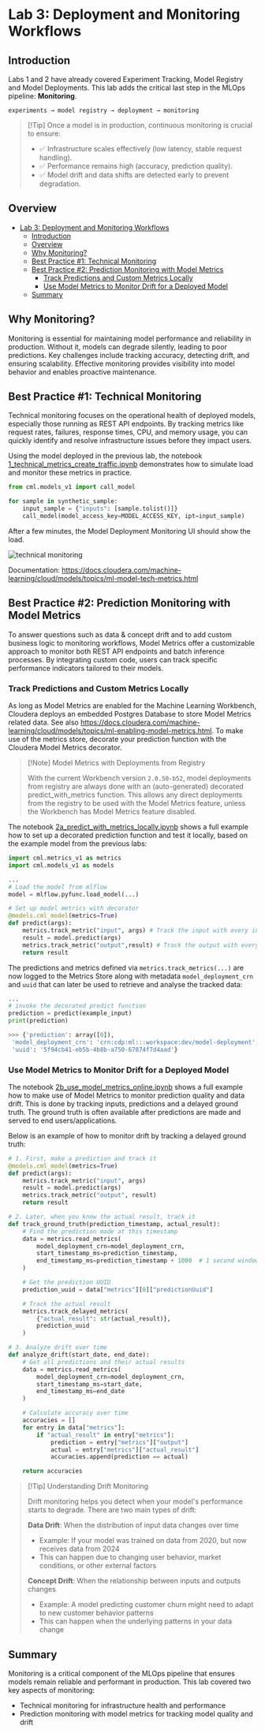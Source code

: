 # Lab 3: Deployment and Monitoring Workflows

## Introduction

Labs 1 and 2 have already covered Experiment Tracking, Model Registry and Model Deployments. This lab adds the critical last step in the MLOps pipeline: **Monitoring**.

    experiments → model registry → deployment → monitoring

> [!Tip] Once a model is in production, continuous monitoring is crucial to ensure:
>
> - ✅ Infrastructure scales effectively (low latency, stable request handling).
> - ✅ Performance remains high (accuracy, prediction quality).
> - ✅ Model drift and data shifts are detected early to prevent degradation.

## Overview

- [Lab 3: Deployment and Monitoring Workflows](#lab-3-deployment-and-monitoring-workflows)
  - [Introduction](#introduction)
  - [Overview](#overview)
  - [Why Monitoring?](#why-monitoring)
  - [Best Practice #1: Technical Monitoring](#best-practice-1-technical-monitoring)
  - [Best Practice #2: Prediction Monitoring with Model Metrics](#best-practice-2-prediction-monitoring-with-model-metrics)
    - [Track Predictions and Custom Metrics Locally](#track-predictions-and-custom-metrics-locally)
    - [Use Model Metrics to Monitor Drift for a Deployed Model](#use-model-metrics-to-monitor-drift-for-a-deployed-model)
  - [Summary](#summary)

## Why Monitoring?

Monitoring is essential for maintaining model performance and reliability in production. Without it, models can degrade silently, leading to poor predictions. Key challenges include tracking accuracy, detecting drift, and ensuring scalability. Effective monitoring provides visibility into model behavior and enables proactive maintenance.

## Best Practice #1: Technical Monitoring

Technical monitoring focuses on the operational health of deployed models, especially those running as REST API endpoints. By tracking metrics like request rates, failures, response times, CPU, and memory usage, you can quickly identify and resolve infrastructure issues before they impact users.

Using the model deployed in the previous lab, the notebook [1_technical_metrics_create_traffic.ipynb](./1_technical_metrics_create_traffic.ipynb) demonstrates how to simulate load and monitor these metrics in practice.

```python
from cml.models_v1 import call_model

for sample in synthetic_sample:
    input_sample = {"inputs": [sample.tolist()]}
    call_model(model_access_key=MODEL_ACCESS_KEY, ipt=input_sample)
```

After a few minutes, the Model Deployment Monitoring UI should show the load.

![technical monitoring](../images/tech-monitoring.png)

Documentation: <https://docs.cloudera.com/machine-learning/cloud/models/topics/ml-model-tech-metrics.html>

## Best Practice #2: Prediction Monitoring with Model Metrics

To answer questions such as data & concept drift and to add custom business logic to monitoring workflows, Model Metrics offer a customizable approach to monitor both REST API endpoints and batch inference processes. By integrating custom code, users can track specific performance indicators tailored to their models.

### Track Predictions and Custom Metrics Locally

As long as Model Metrics are enabled for the Machine Learning Workbench, Cloudera deploys an embedded Postgres Database to store Model Metrics related data. See also <https://docs.cloudera.com/machine-learning/cloud/models/topics/ml-enabling-model-metrics.html>. To make use of the metrics store, decorate your prediction function with the Cloudera Model Metrics decorator.

>[!Note] Model Metrics with Deployments from Registry
>
> With the current Workbench version `2.0.50-b52`, model deployments from registry are always done with an (auto-generated) decorated predict_with_metrics function. This allows any direct deployments from the registry to be used with the Model Metrics feature, unless the Workbench has Model Metrics feature disabled.

The notebook [2a_predict_with_metrics_locally.ipynb](2a_predict_with_metrics_locally.ipynb) shows a full example how to set up a decorated prediction function and test it locally, based on the example model from the previous labs:

```python
import cml.metrics_v1 as metrics
import cml.models_v1 as models

...
# Load the model from mlflow
model = mlflow.pyfunc.load_model(...)

# Set up model metrics with decorator
@models.cml_model(metrics=True)
def predict(args):
    metrics.track_metric("input", args) # Track the input with every inference
    result = model.predict(args)
    metrics.track_metric("output",result) # Track the output with every inference
    return result
```

The predictions and metrics defined via  `metrics.track_metrics(...)` are now logged to the Metrics Store along with metadata `model_deployment_crn` and `uuid` that can later be used to retrieve and analyse the tracked data:

```python
...
# invoke the decorated predict function
prediction = predict(example_input)
print(prediction)

>>> {'prediction': array([0]),
 'model_deployment_crn': 'crn:cdp:ml:::workspace:dev/model-deployment',
 'uuid': '5f94cb41-eb5b-4b8b-a750-67874f7d4aad'}
```

### Use Model Metrics to Monitor Drift for a Deployed Model

The notebook [2b_use_model_metrics_online.ipynb](2b_use_model_metrics_online.ipynb) shows a full example how to make use of Model Metrics to monitor prediction quality and data drift. This is done by tracking inputs, predictions and a delayed ground truth. The ground truth is often available after predictions are made and served to end users/applications.

Below is an example of how to monitor drift by tracking a delayed ground truth:

```python
# 1. First, make a prediction and track it
@models.cml_model(metrics=True)
def predict(args):
    metrics.track_metric("input", args)
    result = model.predict(args)
    metrics.track_metric("output", result)
    return result

# 2. Later, when you know the actual result, track it
def track_ground_truth(prediction_timestamp, actual_result):
    # Find the prediction made at this timestamp
    data = metrics.read_metrics(
        model_deployment_crn=model_deployment_crn,
        start_timestamp_ms=prediction_timestamp,
        end_timestamp_ms=prediction_timestamp + 1000  # 1 second window
    )

    # Get the prediction UUID
    prediction_uuid = data["metrics"][0]["predictionUuid"]

    # Track the actual result
    metrics.track_delayed_metrics(
        {"actual_result": str(actual_result)},
        prediction_uuid
    )

# 3. Analyze drift over time
def analyze_drift(start_date, end_date):
    # Get all predictions and their actual results
    data = metrics.read_metrics(
        model_deployment_crn=model_deployment_crn,
        start_timestamp_ms=start_date,
        end_timestamp_ms=end_date
    )

    # Calculate accuracy over time
    accuracies = []
    for entry in data["metrics"]:
        if "actual_result" in entry["metrics"]:
            prediction = entry["metrics"]["output"]
            actual = entry["metrics"]["actual_result"]
            accuracies.append(prediction == actual)

    return accuracies
```

> [!Tip] Understanding Drift Monitoring
>
> Drift monitoring helps you detect when your model's performance starts to degrade. There are two main types of drift:
>
> **Data Drift**: When the distribution of input data changes over time
>   - Example: If your model was trained on data from 2020, but now receives data from 2024
>   - This can happen due to changing user behavior, market conditions, or other external factors
>
> **Concept Drift**: When the relationship between inputs and outputs changes
>   - Example: A model predicting customer churn might need to adapt to new customer behavior patterns
>   - This can happen when the underlying patterns in your data change

## Summary

Monitoring is a critical component of the MLOps pipeline that ensures models remain reliable and performant in production. This lab covered two key aspects of monitoring:

- Technical monitoring for infrastructure health and performance
- Prediction monitoring with model metrics for tracking model quality and drift
